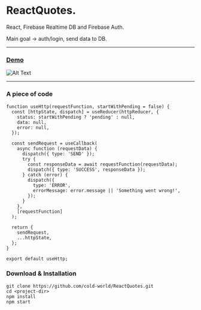 ReactQuotes.
=======================================

React, Firebase Realtime DB and Firebase Auth.

Main goal -> auth/login, send data to DB.


* * *
### [Demo](https://cold-world.github.io/ReactQuotes)

![Alt Text](https://i.ibb.co/8M5x6Dn/2.gif)

* * *



### A piece of code

```
function useHttp(requestFunction, startWithPending = false) {
  const [httpState, dispatch] = useReducer(httpReducer, {
    status: startWithPending ? 'pending' : null,
    data: null,
    error: null,
  });

  const sendRequest = useCallback(
    async function (requestData) {
      dispatch({ type: 'SEND' });
      try {
        const responseData = await requestFunction(requestData);
        dispatch({ type: 'SUCCESS', responseData });
      } catch (error) {
        dispatch({
          type: 'ERROR',
          errorMessage: error.message || 'Something went wrong!',
        });
      }
    },
    [requestFunction]
  );

  return {
    sendRequest,
    ...httpState,
  };
}

export default useHttp;
```

### Download & Installation

```shell 
git clone https://github.com/cold-world/ReactQuotes.git
cd <project-dir>
npm install
npm start
```

